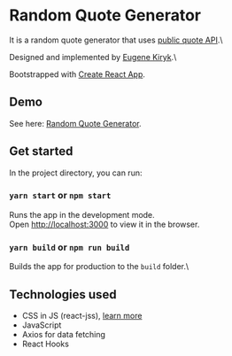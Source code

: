 # Random Quote Generator

It is a random quote generator that uses [public quote API](https://github.com/lukePeavey/quotable).\

Designed and implemented by [Eugene Kiryk](https://github.com/eugenekiryk).\

Bootstrapped with [Create React App](https://github.com/facebook/create-react-app).

## Demo

See here: [Random Quote Generator](https://quote-gen.vercel.app/).

## Get started

In the project directory, you can run:

### `yarn start` or `npm start`

Runs the app in the development mode.\
Open [http://localhost:3000](http://localhost:3000) to view it in the browser.

### `yarn build` or `npm run build`

Builds the app for production to the `build` folder.\

## Technologies used

- CSS in JS (react-jss), [learn more](https://cssinjs.org/)
- JavaScript
- Axios for data fetching
- React Hooks